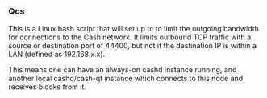 ### Qos ###

This is a Linux bash script that will set up tc to limit the outgoing bandwidth for connections to the Cash network. It limits outbound TCP traffic with a source or destination port of 44400, but not if the destination IP is within a LAN (defined as 192.168.x.x).

This means one can have an always-on cashd instance running, and another local cashd/cash-qt instance which connects to this node and receives blocks from it.
